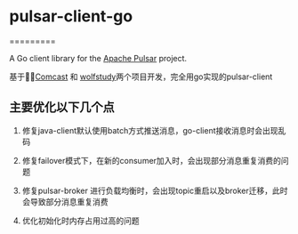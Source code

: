 # pulsar-client-go

=========

A Go client library for the [Apache Pulsar](https://pulsar.incubator.apache.org/) project.

基于[Comcast](https://github.com/Comcast/pulsar-client-go) 和 [wolfstudy](https://github.com/Comcast/pulsar-client-go)两个项目开发，完全用go实现的pulsar-client

## 主要优化以下几个点

1. 修复java-client默认使用batch方式推送消息，go-client接收消息时会出现乱码

2. 修复failover模式下，在新的consumer加入时，会出现部分消息重复消费的问题

3. 修复pulsar-broker 进行负载均衡时，会出现topic重启以及broker迁移，此时会导致部分消息重复消费

4. 优化初始化时内存占用过高的问题
